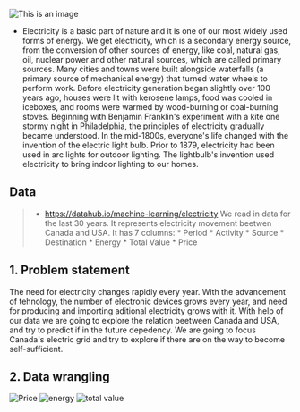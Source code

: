 ![This is an image](https://iea.imgix.net/b76ee6a7-ff18-4ee8-a557-5d4a5cbf421d/shutterstock_612227351.jpg?auto=compress%2Cformat&fit=min&q=80&rect=0%2C2105%2C4578%2C3047&w=1280&h=852&fit=crop&fm=jpg&q=70&auto=format)
* Electricity is a basic part of nature and it is one of our most widely used forms of energy. We get electricity, which is a secondary energy source, from the conversion of other sources of energy, like coal, natural gas, oil, nuclear power and other natural sources, which are called primary sources. Many cities and towns were built alongside waterfalls (a primary source of mechanical energy) that turned water wheels to perform work. Before electricity generation began slightly over 100 years ago, houses were lit with kerosene lamps, food was cooled in iceboxes, and rooms were warmed by wood-burning or coal-burning stoves. Beginning with Benjamin Franklin's experiment with a kite one stormy night in Philadelphia, the principles of electricity gradually became understood. In the mid-1800s, everyone's life changed with the invention of the electric light bulb. Prior to 1879, electricity had been used in arc lights for outdoor lighting. The lightbulb's invention used electricity to bring indoor lighting to our homes.
##  Data 
> * https://datahub.io/machine-learning/electricity
We read in data for the last 30 years. It represents electricity movement beetwen Canada and USA.
It has 7 columns:
    * Period
    * Activity 
    * Source 
    * Destination
    * Energy 
    * Total Value
    * Price
## 1. Problem statement
The need for electricity changes rapidly every year. With the advancement of tehnology, the number of electronic devices grows every year, and need for producing and importing aditional electricity grows with it. With help of our data we are going to explore the relation beetween Canada and USA,
and try to predict if in the future depedency. We are going to focus Canada's electric grid and try to explore if there are on the way to become self-sufficient.

## 2. Data wrangling
![Price](https://user-images.githubusercontent.com/77463436/152405840-f71f61c0-a935-45f0-897c-5d853c77a6c2.png)
![energy](https://user-images.githubusercontent.com/77463436/152405934-28210803-c85e-4de0-9a2b-4dbd75557af3.png)
![total value](https://user-images.githubusercontent.com/77463436/152405970-2b5e5bda-ee90-4499-8f9f-431909cf9739.png)

